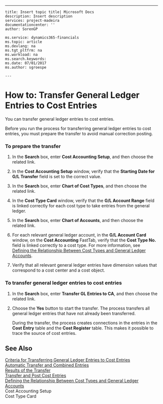 ---
    title: Insert topic title| Microsoft Docs
    description: Insert description
    services: project-madeira
    documentationcenter: ''
    author: SorenGP

    ms.service: dynamics365-financials
    ms.topic: article
    ms.devlang: na
    ms.tgt_pltfrm: na
    ms.workload: na
    ms.search.keywords:
    ms.date: 07/01/2017
    ms.author: sgroespe

    ---
# How to: Transfer General Ledger Entries to Cost Entries
You can transfer general ledger entries to cost entries.  
  
 Before you run the process for transferring general ledger entries to cost entries, you must prepare the transfer to avoid manual correction posting.  
  
### To prepare the transfer  
  
1.  In the **Search** box, enter **Cost Accounting Setup**, and then choose the related link.  
  
2.  In the **Cost Accounting Setup** window, verify that the **Starting Date for G\/L Transfer** field is set to the correct value.  
  
3.  In the **Search** box, enter **Chart of Cost Types**, and then choose the related link.  
  
4.  In the **Cost Type Card** window, verify that the **G\/L Account Range** field is linked correctly for each cost type to take entries from the general ledger.  
  
5.  In the **Search** box, enter **Chart of Accounts**, and then choose the related link.  
  
6.  For each relevant general ledger account, in the **G\/L Account Card** window, on the **Cost Accounting** FastTab, verify that the **Cost Type No.** field is linked correctly to a cost type. For more information, see [Defining the Relationship Between Cost Types and General Ledger Accounts](../Finance/defining-the-relationship-between-cost-types-and-general-ledger-accounts.md).  
  
7.  Verify that all relevant general ledger entries have dimension values that correspond to a cost center and a cost object.  
  
### To transfer general ledger entries to cost entries  
  
1.  In the **Search** box, enter **Transfer GL Entries to CA**, and then choose the related link.  
  
2.  Choose the **Yes** button to start the transfer. The process transfers all general ledger entries that have not already been transferred.  
  
     During the transfer, the process creates connections in the entries in the **Cost Entry** table and the **Cost Register** table. This makes it possible to trace the source of cost entries.  
  
## See Also  
 [Criteria for Transferring General Ledger Entries to Cost Entries](../Finance/criteria-for-transferring-general-ledger-entries-to-cost-entries.md)   
 [Automatic Transfer and Combined Entries](../Finance/automatic-transfer-and-combined-entries.md)   
 [Results of the Transfer](../Finance/results-of-the-transfer.md)   
 [Transfer and Post Cost Entries](../Finance/transfer-and-post-cost-entries.md)   
 [Defining the Relationship Between Cost Types and General Ledger Accounts](../Finance/defining-the-relationship-between-cost-types-and-general-ledger-accounts.md)   
 Cost Accounting Setup   
 Cost Type Card